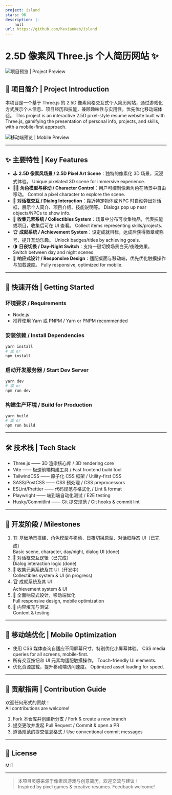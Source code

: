```yaml
---
project: island
stars: 96
description: |-
    null
url: https://github.com/hexianWeb/island
---
```


# 2.5D 像素风 Three.js 个人简历网站 ✨

![项目预览 | Project Preview](./readme.webp)

## 📖 项目简介 | Project Introduction

本项目是一个基于 Three.js 的 2.5D 像素风格交互式个人简历网站，通过游戏化方式展示个人信息、项目经历和技能，兼顾趣味性与实用性，优先优化移动端体验。
This project is an interactive 2.5D pixel-style resume website built with Three.js, gamifying the presentation of personal info, projects, and skills, with a mobile-first approach.

![移动端预览 | Mobile Preview](./readme2.webp)

---

## ✨ 主要特性 | Key Features

- 🕹️ **2.5D 像素风场景 / 2.5D Pixel Art Scene**：独特的像素化 3D 场景，沉浸式体验。
  Unique pixelated 3D scene for immersive experience.
- 🧑‍💻 **角色模型与移动 / Character Control**：用户可控制像素角色在场景中自由移动。
  Control a pixel character to explore the scene.
- 💬 **对话框交互 / Dialog Interaction**：靠近特定物体或 NPC 时自动弹出对话框，展示个人简介、项目介绍、技能说明等。
  Dialogs pop up near objects/NPCs to show info.
- 🎁 **收集元素系统 / Collectibles System**：场景中分布可收集物品，代表技能或项目，收集后可在 UI 查看。
  Collect items representing skills/projects.
- 🏆 **成就系统 / Achievement System**：设定成就目标，达成后获得徽章或称号，提升互动乐趣。
  Unlock badges/titles by achieving goals.
- 🌗 **日夜切换 / Day-Night Switch**：支持一键切换场景白天/夜晚效果。
  Switch between day and night scenes.
- 📱 **响应式设计 / Responsive Design**：适配桌面与移动端，优先优化触摸操作与加载速度。
  Fully responsive, optimized for mobile.

---

## 🚀 快速开始 | Getting Started

### 环境要求 / Requirements
- Node.js
- 推荐使用 Yarn 或 PNPM / Yarn or PNPM recommended

### 安装依赖 / Install Dependencies
```bash
yarn install
# 或 or
npm install
```

### 启动开发服务器 / Start Dev Server
```bash
yarn dev
# 或 or
npm run dev
```

### 构建生产环境 / Build for Production
```bash
yarn build
# 或 or
npm run build
```

---

## 🛠️ 技术栈 | Tech Stack

- Three.js  —— 3D 渲染核心库 / 3D rendering core
- Vite  —— 极速前端构建工具 / Fast frontend build tool
- TailwindCSS  —— 原子化 CSS 框架 / Utility-first CSS
- SASS/PostCSS  —— CSS 预处理 / CSS preprocessors
- ESLint/Prettier  —— 代码规范与格式化 / Lint & format
- Playwright  —— 端到端自动化测试 / E2E testing
- Husky/Commitlint  —— Git 提交规范 / Git hooks & commit lint

---

## 🚩 开发阶段 / Milestones

1. 🏗️ 基础场景搭建、角色模型与移动、日夜切换原型、对话框静态 UI（已完成）  
   Basic scene, character, day/night, dialog UI (done)
2. 💬 对话框交互逻辑（已完成）  
   Dialog interaction logic (done)
3. 🎁 收集元素系统及其 UI（开发中）  
   Collectibles system & UI (in progress)
4. 🏆 成就系统及其 UI  
   Achievement system & UI
5. 📱 全面响应式设计，移动端优化  
   Full responsive design, mobile optimization
6. 📝 内容填充与测试  
   Content & testing

---

## 📱 移动端优化 | Mobile Optimization

- 使用 CSS 媒体查询自适应不同屏幕尺寸，特别优化小屏幕体验。
  CSS media queries for all screens, mobile-first.
- 所有交互按钮和 UI 元素均适配触摸操作。
  Touch-friendly UI elements.
- 优化资源加载，提升移动端访问速度。
  Optimized asset loading for speed.

---

## 🤝 贡献指南 | Contribution Guide

欢迎任何形式的贡献！  
All contributions are welcome!

1. Fork 本仓库并创建新分支 / Fork & create a new branch
2. 提交更改并发起 Pull Request / Commit & open a PR
3. 遵循规范的提交信息格式 / Use conventional commit messages

---

## 📝 License

MIT

---

> 本项目灵感来源于像素风游戏与创意简历，欢迎交流与建议！  
> Inspired by pixel games & creative resumes. Feedback welcome!

